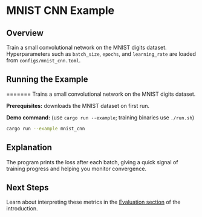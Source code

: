 # MNIST CNN Example

## Overview

Train a small convolutional network on the MNIST digits dataset. Hyperparameters
such as `batch_size`, `epochs`, and `learning_rate` are loaded from
`configs/mnist_cnn.toml`.

## Running the Example
=======
Trains a small convolutional network on the MNIST digits dataset.

**Prerequisites:** downloads the MNIST dataset on first run.

**Demo command:** (use `cargo run --example`; training binaries use `./run.sh`)

```bash
cargo run --example mnist_cnn
```

## Explanation

The program prints the loss after each batch, giving a quick signal of training
progress and helping you monitor convergence.

## Next Steps

Learn about interpreting these metrics in the
[Evaluation section](../introduction.md#evaluation) of the introduction.
